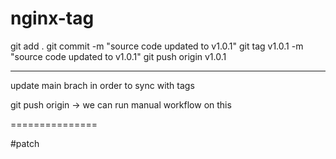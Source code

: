 # nginx-tag

git add .
git commit -m "source code updated to v1.0.1"
git tag v1.0.1 -m "source code updated to v1.0.1"
git push origin v1.0.1

---------------------

update main brach in order to sync with tags 

git push origin -> we can run manual workflow on this

===============

#patch
